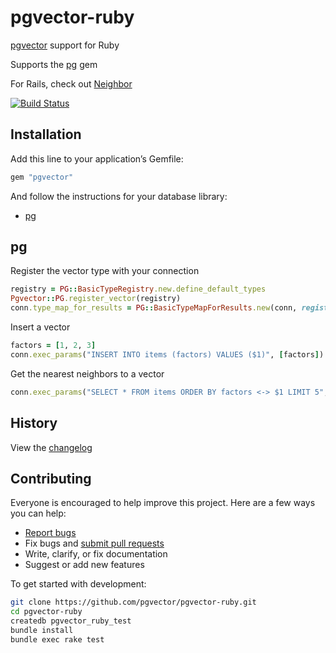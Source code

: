 # pgvector-ruby

[pgvector](https://github.com/pgvector/pgvector) support for Ruby

Supports the [pg](https://github.com/ged/ruby-pg) gem

For Rails, check out [Neighbor](https://github.com/ankane/neighbor)

[![Build Status](https://github.com/pgvector/pgvector-ruby/workflows/build/badge.svg?branch=master)](https://github.com/pgvector/pgvector-ruby/actions)

## Installation

Add this line to your application’s Gemfile:

```ruby
gem "pgvector"
```

And follow the instructions for your database library:

- [pg](#pg)

## pg

Register the vector type with your connection

```ruby
registry = PG::BasicTypeRegistry.new.define_default_types
Pgvector::PG.register_vector(registry)
conn.type_map_for_results = PG::BasicTypeMapForResults.new(conn, registry: registry)
```

Insert a vector

```ruby
factors = [1, 2, 3]
conn.exec_params("INSERT INTO items (factors) VALUES ($1)", [factors])
```

Get the nearest neighbors to a vector

```ruby
conn.exec_params("SELECT * FROM items ORDER BY factors <-> $1 LIMIT 5", [factors]).to_a
```

## History

View the [changelog](https://github.com/pgvector/pgvector-ruby/blob/master/CHANGELOG.md)

## Contributing

Everyone is encouraged to help improve this project. Here are a few ways you can help:

- [Report bugs](https://github.com/pgvector/pgvector-ruby/issues)
- Fix bugs and [submit pull requests](https://github.com/pgvector/pgvector-ruby/pulls)
- Write, clarify, or fix documentation
- Suggest or add new features

To get started with development:

```sh
git clone https://github.com/pgvector/pgvector-ruby.git
cd pgvector-ruby
createdb pgvector_ruby_test
bundle install
bundle exec rake test
```
